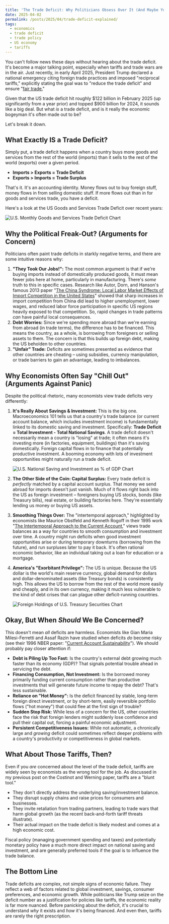 ```yaml
---
title: 'The Trade Deficit: Why Politicians Obsess Over It (And Maybe You Shouldn''t)'
date: 2025-04-02
permalink: /posts/2025/04/trade-deficit-explained/
tags:
  - economics
  - trade deficit
  - trade policy
  - US economy
  - tariffs
---
```


You can't follow news these days without hearing about the trade deficit. It's become a major talking point, especially when tariffs and trade wars are in the air. Just recently, in early April 2025, President Trump declared a national emergency citing foreign trade practices and imposed "reciprocal tariffs," explicitly stating the goal was to "reduce the trade deficit" and ensure "[fair trade.](https://www.whitehouse.gov/presidential-actions/2025/04/regulating-imports-with-a-reciprocal-tariff-to-rectify-trade-practices-that-contribute-to-large-and-persistent-annual-united-states-goods-trade-deficits/)"

Given that the US trade deficit hit roughly $122 billion in February 2025 (up significantly from a year prior) and topped $900 billion for 2024, it sounds like a big deal. But what *is* a trade deficit, and is it really the economic bogeyman it's often made out to be?

Let's break it down.

What Exactly IS a Trade Deficit?
------

Simply put, a trade deficit happens when a country buys more goods and services from the rest of the world (imports) than it sells to the rest of the world (exports) over a given period.

* **Imports > Exports = Trade Deficit**
* **Exports > Imports = Trade Surplus**

That's it. It's an accounting identity. Money flows out to buy foreign stuff, money flows in from selling domestic stuff. If more flows out than in for goods and services trade, you have a deficit.

Here's a look at the US Goods and Services Trade Deficit over recent years:

![U.S. Monthly Goods and Services Trade Deficit Chart](placeholder_us_trade_deficit_chart.png "Chart showing the US monthly trade deficit in goods and services over the last 5-10 years.")

Why the Political Freak-Out? (Arguments for Concern)
------

Politicians often paint trade deficits in starkly negative terms, and there are some intuitive reasons why:

1.  **"They Took Our Jobs!":** The most common argument is that if we're buying imports instead of domestically produced goods, it must mean fewer jobs here at home, particularly in manufacturing. There's *some* truth to this in specific cases. Research like Autor, Dorn, and Hanson's famous 2013 paper "[The China Syndrome: Local Labor Market Effects of Import Competition in the United States](https://www.aeaweb.org/articles?id=10.1257/aer.103.6.2121)" showed that sharp increases in import competition from China did lead to higher unemployment, lower wages, and reduced labor force participation in specific US regions heavily exposed to that competition. So, rapid changes in trade patterns *can* have painful local consequences.
2.  **Debt Worries:** Since we're spending more abroad than we're earning from abroad (in trade terms), the difference has to be financed. This means the country, as a whole, is borrowing from foreigners or selling assets to them. The concern is that this builds up foreign debt, making the US beholden to other countries.
3.  **"Unfair" Trade:** Deficits are sometimes presented as evidence that other countries are cheating – using subsidies, currency manipulation, or trade barriers to gain an advantage, leading to imbalances.

Why Economists Often Say "Chill Out" (Arguments Against Panic)
------

Despite the political rhetoric, many economists view trade deficits very differently:

1.  **It's Really About Savings & Investment:** This is the big one. Macroeconomics 101 tells us that a country's trade balance (or current account balance, which includes investment income) is fundamentally linked to its domestic saving and investment. Specifically: **Trade Deficit = Total Investment - Total National Savings**. A trade deficit doesn't necessarily mean a country is "losing" at trade; it often means it's investing more (in factories, equipment, buildings) than it's saving domestically. Foreign capital flows in to finance that potentially productive investment. A booming economy with lots of investment opportunities might naturally run a trade deficit.

    ![U.S. National Saving and Investment as % of GDP Chart](placeholder_us_saving_investment_chart.png "Chart showing US Gross Saving and Gross Domestic Investment as a percentage of GDP over time, illustrating the gap.")

2.  **The Other Side of the Coin: Capital Surplus:** Every trade deficit is *perfectly* matched by a capital account surplus. That money we send abroad for imports doesn't just vanish. Much of it flows right back into the US as foreign investment – foreigners buying US stocks, bonds (like Treasury bills), real estate, or building factories here. They're essentially lending us money or buying US assets.
3.  **Smoothing Things Over:** The "intertemporal approach," highlighted by economists like Maurice Obstfeld and Kenneth Rogoff in their 1995 work "[The Intertemporal Approach to the Current Account](https://www.nber.org/papers/w4893)," views trade balances as a way for countries to smooth consumption and investment over time. A country might run deficits when good investment opportunities arise or during temporary downturns (borrowing from the future), and run surpluses later to pay it back. It's often rational economic behavior, like an individual taking out a loan for education or a mortgage.
4.  **America's "Exorbitant Privilege":** The US is unique. Because the US dollar is the world's main reserve currency, global demand for dollars and dollar-denominated assets (like Treasury bonds) is consistently high. This allows the US to borrow from the rest of the world more easily and cheaply, and in its own currency, making it much less vulnerable to the kind of debt crises that can plague other deficit-running countries.

    ![Foreign Holdings of U.S. Treasury Securities Chart](placeholder_foreign_treasury_holdings_chart.png "Chart showing the total amount of U.S. Treasury securities held by foreign investors over time.")

Okay, But When *Should* We Be Concerned?
------

This doesn't mean *all* deficits are harmless. Economists like Gian Maria Milesi-Ferretti and Assaf Razin have studied when deficits *do* become risky (see their 1996 NBER paper: "[Current Account Sustainability](https://www.nber.org/papers/w5798)"). We should probably pay closer attention if:

* **Debt is Piling Up Too Fast:** Is the country's external debt growing much faster than its economy (GDP)? That signals potential trouble ahead in servicing the debt.
* **Financing Consumption, Not Investment:** Is the borrowed money primarily funding current consumption rather than productive investments that will generate future income to repay the debt? That's less sustainable.
* **Reliance on "Hot Money":** Is the deficit financed by stable, long-term foreign direct investment, or by short-term, easily reversible portfolio flows ("hot money") that could flee at the first sign of trouble?
* **Sudden Stop Risk:** While less of a concern for the US, other countries face the risk that foreign lenders might suddenly lose confidence and pull their capital out, forcing a painful economic adjustment.
* **Persistent Competitiveness Issues:** While not automatic, a chronically large and *growing* deficit could sometimes reflect deeper problems with a country's productivity or competitiveness in global markets.

What About Those Tariffs, Then?
------

Even if you *are* concerned about the level of the trade deficit, tariffs are widely seen by economists as the wrong tool for the job. As discussed in my previous post on the Costinot and Werning paper, tariffs are a "blunt tool."

* They don't directly address the underlying saving/investment balance.
* They disrupt supply chains and raise prices for consumers and businesses.
* They invite retaliation from trading partners, leading to trade wars that harm global growth (as the recent back-and-forth tariff threats illustrate).
* Their actual impact on the trade deficit is likely modest and comes at a high economic cost.

Fiscal policy (managing government spending and taxes) and potentially monetary policy have a much more direct impact on national saving and investment, and are generally preferred tools if the goal is to influence the trade balance.

The Bottom Line
------

Trade deficits are complex, not simple signs of economic failure. They reflect a web of factors related to global investment, savings, consumer preferences, and economic growth. While politicians like Trump seize on the deficit number as a justification for policies like tariffs, the economic reality is far more nuanced. Before panicking about the deficit, it's crucial to understand *why* it exists and *how* it's being financed. And even then, tariffs are rarely the right prescription.
